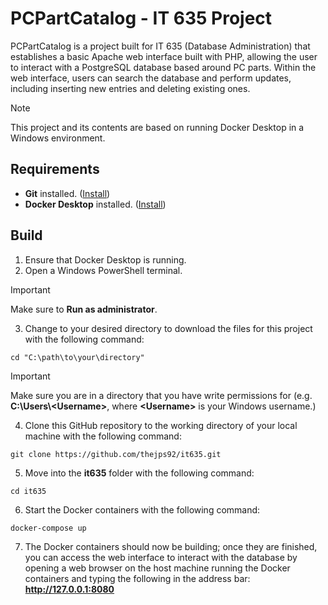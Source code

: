 # PCPartCatalog - IT 635 Project

PCPartCatalog is a project built for IT 635 (Database Administration) that establishes a basic Apache web interface built with PHP, allowing the user to interact with a PostgreSQL database based around PC parts. Within the web interface, users can search the database and perform updates, including inserting new entries and deleting existing ones.

> [!NOTE]
> This project and its contents are based on running Docker Desktop in a Windows environment.

## Requirements

- **Git** installed. ([Install](https://git-scm.com/download/win))
- **Docker Desktop** installed. ([Install](https://docs.docker.com/desktop/install/windows-install/))

## Build

1. Ensure that Docker Desktop is running.
2. Open a Windows PowerShell terminal.

> [!IMPORTANT]
> Make sure to **Run as administrator**.

3. Change to your desired directory to download the files for this project with the following command:
```
cd "C:\path\to\your\directory"
```

> [!IMPORTANT]
> Make sure you are in a directory that you have write permissions for (e.g. **C:\Users\\\<Username>**, where **\<Username>** is your Windows username.)

4. Clone this GitHub repository to the working directory of your local machine with the following command:
```
git clone https://github.com/thejps92/it635.git
```

5. Move into the **it635** folder with the following command:
```
cd it635
```

6. Start the Docker containers with the following command:
```
docker-compose up
```

7. The Docker containers should now be building; once they are finished, you can access the web interface to interact with the database by opening a web browser on the host machine running the Docker containers and typing the following in the address bar: **http://127.0.0.1:8080**
